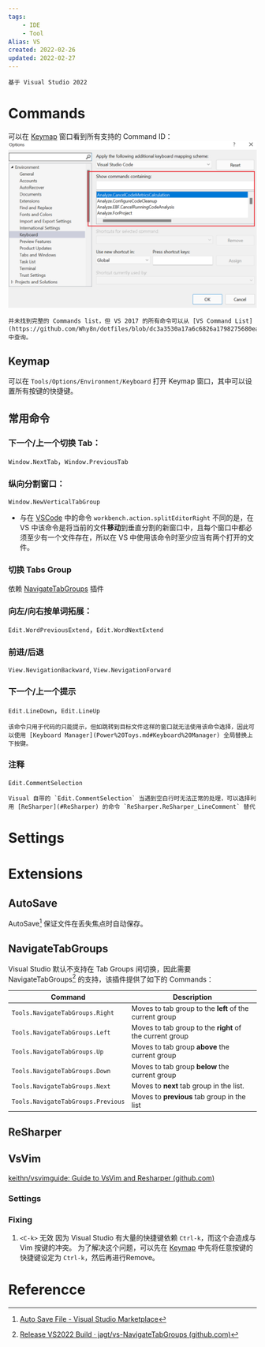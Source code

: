 ```yaml
---
tags:
    - IDE
    - Tool
Alias: VS
created: 2022-02-26
updated: 2022-02-27
---
```


```ad-tip
基于 Visual Studio 2022
```

# Commands

可以在 [Keymap](#Keymap) 窗口看到所有支持的 Command ID：
![](assets/Visual%20Studio/image-20220226145909296.png)

 ```ad-note
 并未找到完整的 Commands list，但 VS 2017 的所有命令可以从 [VS Command List](https://github.com/Why8n/dotfiles/blob/dc3a3530a17a6c6826a1798275680ea2e60a9a5a/vs2017/vscommands.txt) 中查询。
 ```

## Keymap

可以在 `Tools/Options/Environment/Keyboard` 打开 Keymap 窗口，其中可以设置所有按键的快捷键。

## 常用命令

### 下一个/上一个切换 Tab：

`Window.NextTab`，`Window.PreviousTab`

### 纵向分割窗口：

`Window.NewVerticalTabGroup`

- 与在 [VSCode](Visual%20Studio%20Code.md) 中的命令 `workbench.action.splitEditorRight` 不同的是，在 VS 中该命令是将当前的文件**移动**到垂直分割的新窗口中，且每个窗口中都必须至少有一个文件存在，所以在 VS 中使用该命令时至少应当有两个打开的文件。

### 切换 Tabs Group

依赖 [NavigateTabGroups](#NavigateTabGroups) 插件

### 向左/向右按单词拓展：

`Edit.WordPreviousExtend`，`Edit.WordNextExtend`

### 前进/后退

`View.NevigationBackward`, `View.NevigationForward`

### 下一个/上一个提示

`Edit.LineDown`，`Edit.LineUp`

```ad-note
该命令只用于代码的只能提示，但如跳转到目标文件这样的窗口就无法使用该命令选择，因此可以使用 [Keyboard Manager](Power%20Toys.md#Keyboard%20Manager) 全局替换上下按键。
```

### 注释

`Edit.CommentSelection`

```ad-error
Visual 自带的 `Edit.CommentSelection` 当遇到空白行时无法正常的处理，可以选择利用 [ReSharper](#ReSharper) 的命令 `ReSharper.ReSharper_LineComment` 替代
```

# Settings

# Extensions

## AutoSave

AutoSave[^1] 保证文件在丢失焦点时自动保存。

## NavigateTabGroups

Visual Studio 默认不支持在 Tab Groups 间切换，因此需要 NavigateTabGroups[^2] 的支持，该插件提供了如下的 Commands：

| Command                            | Description                                              |
| ---------------------------------- | -------------------------------------------------------- |
| `Tools.NavigateTabGroups.Right`    | Moves to tab group to the **left** of the current group  |
| `Tools.NavigateTabGroups.Left`     | Moves to tab group to the **right** of the current group |
| `Tools.NavigateTabGroups.Up`       | Moves to tab group **above** the current group           |
| `Tools.NavigateTabGroups.Down`     | Moves to tab group **below** the current group           |
| `Tools.NavigateTabGroups.Next`     | Moves to **next** tab group in the list.                 |
| `Tools.NavigateTabGroups.Previous` | Moves to **previous** tab group in the list              | 

## ReSharper

## VsVim

[keithn/vsvimguide: Guide to VsVim and Resharper (github.com)](https://github.com/keithn/vsvimguide)

### Settings

### Fixing

1.  `<C-k>` 无效
    因为 Visual Studio 有大量的快捷键依赖 `Ctrl-k`，而这个会造成与 Vim 按键的冲突。
    为了解决这个问题，可以先在 [Keymap](#Keymap) 中先将任意按键的快捷键设定为 `Ctrl-k`，然后再进行Remove。

# Referencce

[^1]: [Auto Save File - Visual Studio Marketplace](https://marketplace.visualstudio.com/items?itemName=HRai.AutoSaveFile)
[^2]: [Release VS2022 Build · jagt/vs-NavigateTabGroups (github.com)](https://github.com/jagt/vs-NavigateTabGroups/releases/tag/vs2022)
